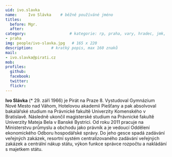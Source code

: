 ```yaml
---
uid: ivo.slavka
name:     Ivo Slávka  	# běžně používáné jméno
titles:
  before: Mgr. 
  after:
category:                 	# kategorie: rp, praha, vary, hradec, jmk, senat
- praha
img: people/ivo-slavka.jpg   # 165 x 220
description:      	# kratký popis, max 160 znaků
mail:
- ivo.slavka@pirati.cz
mob:
profiles:
  github:       
  facebook:    
  twitter: 		  
  flickr:		  
---
```


**Ivo Slávka** (* 29. září 1966) je Pirát na Praze 8. Vystudoval Gymnázium Nové Mesto nad Váhom, Hotelovou akademii Piešťany a pak absolvoval bakalářské studium na Právnické fakultě Univerzity Komenského v Bratislavě. Následně ukončil magisterské studium na Právnické fakultě Univerzity Mateja Bela v Banské Bystrici. Od roku 2011 pracuje na Ministerstvu průmyslu a obchodu jako právník a je vedoucí Oddělení ekonomického Odboru hospodářské správy. Do jeho gesce spadá zadávání veřejných zakázek, resortní systém centralizovaného zadávání veřejných zakázek a centrální nákup státu, výkon funkce správce rozpočtu a nakládání s majetkem státu.
